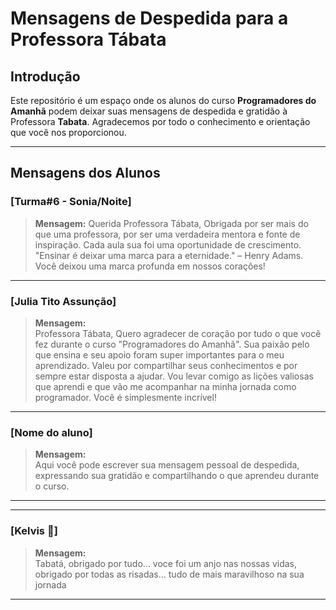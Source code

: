 # Mensagens de Despedida para a Professora Tábata

## Introdução

Este repositório é um espaço onde os alunos do curso **Programadores do Amanhã** podem deixar suas mensagens de despedida e gratidão à Professora **Tabata**. Agradecemos por todo o conhecimento e orientação que você nos proporcionou.

---

## Mensagens dos Alunos

### [Turma#6 - Sonia/Noite]

> **Mensagem:**
> Querida Professora Tábata,
> Obrigada por ser mais do que uma professora, por ser uma verdadeira mentora e fonte de inspiração. Cada aula sua foi uma oportunidade de crescimento.
> "Ensinar é deixar uma marca para a eternidade." – Henry Adams. Você deixou uma marca profunda em nossos corações!

---

### [Julia Tito Assunção]

> **Mensagem:**  
> Professora Tábata,
> Quero agradecer de coração por tudo o que você fez durante o curso "Programadores do Amanhã". Sua paixão pelo que ensina e seu apoio foram super importantes para o meu aprendizado.
> Valeu por compartilhar seus conhecimentos e por sempre estar disposta a ajudar. Vou levar comigo as lições valiosas que aprendi e que vão me acompanhar na minha jornada como
> programador. Você é simplesmente incrível!

---

### [Nome do aluno]

> **Mensagem:**  
> Aqui você pode escrever sua mensagem pessoal de despedida, expressando sua gratidão e compartilhando o que aprendeu durante o curso.

---
---

### [Kelvis 🫦]

> **Mensagem:**  
> Tabatá, obrigado por tudo... voce foi um anjo nas nossas vidas, obrigado por todas as risadas... tudo de mais maravilhoso na sua jornada

---

